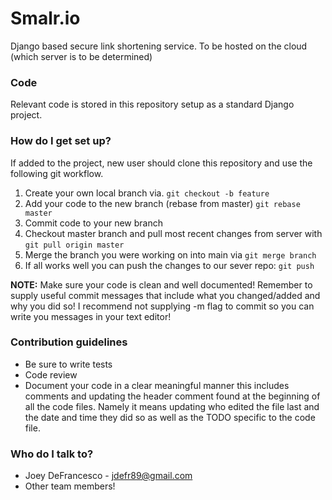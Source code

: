 # Smalr.io #

Django based secure link shortening service. To be hosted on the cloud (which server is to be determined)

### Code ###

Relevant code is stored in this repository setup as a standard Django project. 

### How do I get set up? ###

If added to the project, new user should clone this repository and use the following git workflow.

1. Create your own local branch via. `git checkout -b feature`
2. Add your code to the new branch (rebase from master) `git rebase master`
3. Commit code to your new branch
4. Checkout master branch and pull most recent changes from server with `git pull origin master`
5. Merge the branch you were working on into main via `git merge branch`
6. If all works well you can push the changes to our sever repo: `git push`

**NOTE:**  Make sure your code is clean and well documented! Remember to supply useful commit messages that include what you changed/added and why you did so! I recommend not supplying -m flag to commit so you can write you messages in your text editor!

### Contribution guidelines ###

* Be sure to write tests
* Code review
* Document your code in a clear meaningful manner this includes comments and updating the header comment found 
at the beginning of all the code files. Namely it means updating who edited the file last and the date and time they did so as
well as the TODO specific to the code file.

### Who do I talk to? ###

* Joey DeFrancesco - jdefr89@gmail.com
* Other team members!